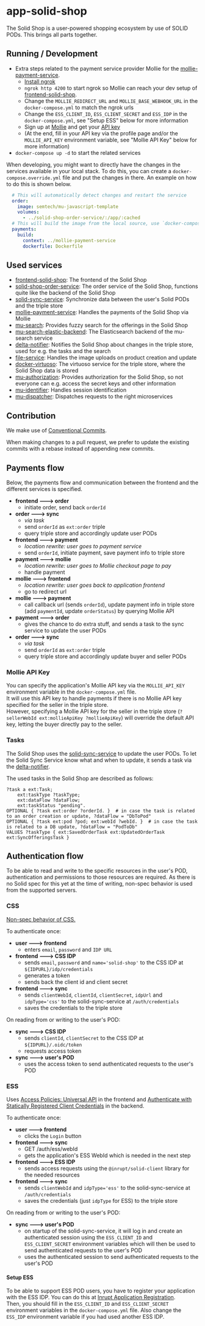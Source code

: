 # app-solid-shop

The Solid Shop is a user-powered shopping ecosystem by use of SOLID PODs. This brings all parts together.

## Running / Development

* Extra steps related to the payment service provider Mollie for the [mollie-payment-service](https://github.com/madnificent/mollie-payment-service).
    * [Install ngrok](https://ngrok.com/download)
    * `ngrok http 4200` to start ngrok so Mollie can reach your dev setup of [frontend-solid-shop](https://github.com/redpencilio/frontend-solid-shop).
    * Change the `MOLLIE_REDIRECT_URL` and `MOLLIE_BASE_WEBHOOK_URL` in the `docker-compose.yml` to match the ngrok urls
    * Change the `ESS_CLIENT_ID`, `ESS_CLIENT_SECRET` and `ESS_IDP` in the `docker-compose.yml`, see "Setup ESS" below for more information
    * Sign up at [Mollie](https://www.mollie.com/) and get your [API key](https://docs.mollie.com/overview/authentication)
    * (At the end, fill in your API key via the profile page and/or the `MOLLIE_API_KEY` environment variable, see "Mollie API Key" below for more information)
* `docker-compose up -d` to start the related services

When developing, you might want to directly have the changes in the services available in your local stack.
To do this, you can create a `docker-compose.override.yml` file and put the changes in there.
An example on how to do this is shown below.

```yaml
  # This will automatically detect changes and restart the service
  order:
    image: semtech/mu-javascript-template
    volumes:
      - ../solid-shop-order-service/:/app/:cached
  # This will build the image from the local source, use `docker-compose build` together with `docker-compose up -d` to restart the service
  payments:
    build:
      context: ../mollie-payment-service
      dockerfile: Dockerfile
```

## Used services
- [frontend-solid-shop](https://github.com/redpencilio/frontend-solid-shop): The frontend of the Solid Shop
- [solid-shop-order-service](https://github.com/redpencilio/solid-shop-order-service): The order service of the Solid Shop, functions quite like the backend of the Solid Shop
- [solid-sync-service](https://github.com/redpencilio/solid-sync-service): Synchronize data between the user's Solid PODs and the triple store
- [mollie-payment-service](https://github.com/madnificent/mollie-payment-service): Handles the payments of the Solid Shop via Mollie
- [mu-search](https://github.com/mu-semtech/mu-search): Provides fuzzy search for the offerings in the Solid Shop
- [mu-search-elastic-backend](https://github.com/mu-semtech/mu-search-elastic-backend): The Elasticsearch backend of the mu-search service
- [delta-notifier](https://github.com/mu-semtech/delta-notifier): Notifies the Solid Shop about changes in the triple store, used for e.g. the tasks and the search
- [file-service](https://github.com/mu-semtech/file-service): Handles the image uploads on product creation and update
- [docker-virtuoso](https://github.com/redpencilio/docker-virtuoso): The virtuoso service for the triple store, where the Solid Shop data is stored
- [mu-authorization](https://github.com/mu-semtech/mu-authorization): Provides authorization for the Solid Shop, so not everyone can e.g. access the secret keys and other information
- [mu-identifier](https://github.com/mu-semtech/mu-identifier): Handles session identification
- [mu-dispatcher](https://github.com/mu-semtech/mu-dispatcher): Dispatches requests to the right microservices

## Contribution

We make use of [Conventional Commits](https://www.conventionalcommits.org/en/v1.0.0/).

When making changes to a pull request, we prefer to update the existing commits with a rebase instead of appending new commits.

## Payments flow

Below, the payments flow and communication between the frontend and the different services is specified.
- **frontend ---> order**
    - initiate order, send back `orderId`
- **order ---> sync**
  - *via task*
  - send `orderId` as `ext:order` triple
  - query triple store and accordingly update user PODs
- **frontend ---> payment**
  - *location rewrite: user goes to payment service*
  - send `orderId`, initiate payment, save payment info to triple store
- **payment ---> mollie**
  - *location rewrite: user goes to Mollie checkout page to pay*
  - handle payment
- **mollie ---> frontend**
  - *location rewrite: user goes back to application frontend*
  - go to redirect url
- **mollie ---> payment**
  - call callback url (sends `orderId`), update payment info in triple store (add `paymentId`, update `orderStatus`) by querying Mollie API
- **payment ---> order**
  - gives the chance to do extra stuff, and sends a task to the sync service to update the user PODs
- **order ---> sync**
  - *via task*
  - send `orderId` as `ext:order` triple
  - query triple store and accordingly update buyer and seller PODs

### Mollie API Key

You can specify the application's Mollie API key via the `MOLLIE_API_KEY` environment variable in the `docker-compose.yml` file.  
It will use this API key to handle payments if there is no Mollie API key specified for the seller in the triple store.  
However, specifying a Mollie API key for the seller in the triple store (`?sellerWebId ext:mollieApiKey ?mollieApiKey`) will override the default API key, letting the buyer directly pay to the seller.

### Tasks

The Solid Shop uses the [solid-sync-service](https://github.com/redpencilio/solid-sync-service) to update the user PODs.
To let the Solid Sync Service know what and when to update, it sends a task via the [delta-notifier](https://github.com/mu-semtech/delta-notifier).

The used tasks in the Solid Shop are described as follows:
```
?task a ext:Task;
    ext:taskType ?taskType;
    ext:dataFlow ?dataFlow;
    ext:taskStatus "pending".
OPTIONAL { ?task ext:order ?orderId. }  # in case the task is related to an order creation or update, ?dataFlow = "DbToPod"
OPTIONAL { ?task ext:pod ?pod; ext:webId ?webId. }  # in case the task is related to a DB update, ?dataFlow = "PodToDb"
VALUES ?taskType { ext:SavedOrderTask ext:UpdatedOrderTask ext:SyncOfferingsTask }
```

## Authentication flow

To be able to read and write to the specific resources in the user's POD, authentication and permissions to those resources are required.
As there is no Solid spec for this yet at the time of writing, non-spec behavior is used from the supported servers.

### CSS

[Non-spec behavior of CSS.](https://communitysolidserver.github.io/CommunitySolidServer/4.0/client-credentials/)

To authenticate once:
- **user ---> frontend**
    - enters `email`, `password` and `IDP URL`
- **frontend ---> CSS IDP**
    - sends `email`, `password` and `name='solid-shop'` to the CSS IDP at `${IDPURL}/idp/credentials`
    - generates a token
    - sends back the client id and client secret
- **frontend ---> sync**
    - sends `clientWebId`, `clientId`, `clientSecret`, `idpUrl` and `idpType='css'` to the solid-sync-service at `/auth/credentials`
    - saves the credentials to the triple store

On reading from or writing to the user's POD:
- **sync ---> CSS IDP**
    - sends `clientId`, `clientSecret` to the CSS IDP at `${IDPURL}/.oidc/token`
    - requests access token
- **sync ---> user's POD**
    - uses the access token to send authenticated requests to the user's POD

### ESS

Uses [Access Policies: Universal API](https://docs.inrupt.com/developer-tools/javascript/client-libraries/tutorial/manage-access-policies/#change-agent-access) in the frontend and [Authenticate with Statically Registered Client Credentials](https://docs.inrupt.com/developer-tools/javascript/client-libraries/tutorial/authenticate-nodejs-script/#authenticate-with-statically-registered-client-credentials) in the backend.

To authenticate once:
- **user ---> frontend**
    - clicks the `Login` button
- **frontend ---> sync**
    - GET /auth/ess/webId
    - gets the application's ESS WebId which is needed in the next step
- **frontend ---> ESS IDP**
    - sends access requests using the `@inrupt/solid-client` library for the needed resources
- **frontend ---> sync**
    - sends `clientWebId` and `idpType='ess'` to the solid-sync-service at `/auth/credentials`
    - saves the credentials (just `idpType` for ESS) to the triple store

On reading from or writing to the user's POD:
- **sync ---> user's POD**
    - on startup of the solid-sync-service, it will log in and create an authenticated session using the `ESS_CLIENT_ID` and `ESS_CLIENT_SECRET` environment variables which will then be used to send authenticated requests to the user's POD
    - uses the authenticated session to send authenticated requests to the user's POD

#### Setup ESS

To be able to support ESS POD users, you have to register your application with the ESS IDP. You can do this at [Inrupt Application Registration](https://login.inrupt.com/registration.html).  
Then, you should fill in the `ESS_CLIENT_ID` and `ESS_CLIENT_SECRET` environment variables in the `docker-compose.yml` file. Also change the `ESS_IDP` environment variable if you had used another ESS IDP.
